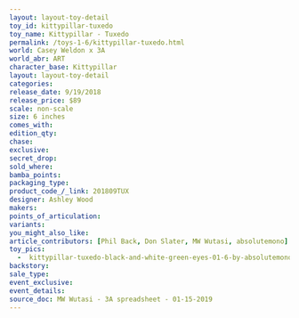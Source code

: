 ```yaml
---
layout: layout-toy-detail 
toy_id: kittypillar-tuxedo
toy_name: Kittypillar - Tuxedo
permalink: /toys-1-6/kittypillar-tuxedo.html
world: Casey Weldon x 3A
world_abr: ART
character_base: Kittypillar
layout: layout-toy-detail
categories: 
release_date: 9/19/2018
release_price: $89 
scale: non-scale
size: 6 inches
comes_with: 
edition_qty: 
chase: 
exclusive: 
secret_drop: 
sold_where: 
bamba_points: 
packaging_type: 
product_code_/_link: 201809TUX
designer: Ashley Wood
makers: 
points_of_articulation: 
variants: 
you_might_also_like: 
article_contributors: [Phil Back, Don Slater, MW Wutasi, absolutemono]
toy_pics: 
  -  kittypillar-tuxedo-black-and-white-green-eyes-01-6-by-absolutemono.jpg
backstory: 
sale_type: 
event_exclusive: 
event_details: 
source_doc: MW Wutasi - 3A spreadsheet - 01-15-2019
---
```

